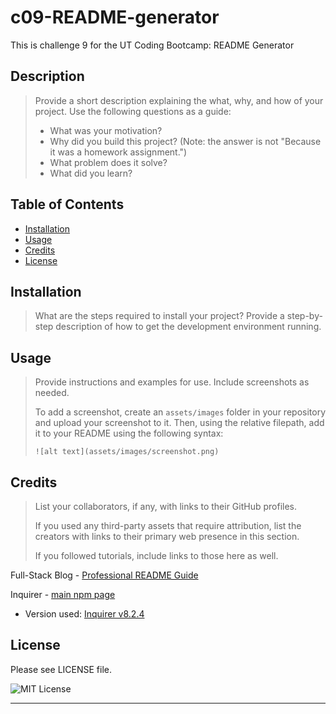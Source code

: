 # c09-README-generator
This is challenge 9 for the UT Coding Bootcamp: README Generator

## Description

> Provide a short description explaining the what, why, and how of your project. Use the following questions as a guide:  
>   
> - What was your motivation?  
> - Why did you build this project? (Note: the answer is not "Because it was a homework assignment.")  
> - What problem does it solve?  
> - What did you learn?  

## Table of Contents

- [Installation](#installation)
- [Usage](#usage)
- [Credits](#credits)
- [License](#license)

## Installation

> What are the steps required to install your project? Provide a step-by-step description of how to get the development environment running.

## Usage

> Provide instructions and examples for use. Include screenshots as needed.
>   
> To add a screenshot, create an `assets/images` folder in your repository and upload your screenshot to it. Then, using the relative filepath, add it to your README using the following syntax:  
>   
>   `![alt text](assets/images/screenshot.png)`


## Credits

> List your collaborators, if any, with links to their GitHub profiles.
> 
> If you used any third-party assets that require attribution, list the creators with links to their primary web presence in this section.
> 
> If you followed tutorials, include links to those here as well.

Full-Stack Blog - [Professional README Guide](https://coding-boot-camp.github.io/full-stack/github/professional-readme-guide)  

Inquirer - [main npm page](https://www.npmjs.com/package/inquirer)  
 - Version used: [Inquirer v8.2.4](https://www.npmjs.com/package/inquirer/v/8.2.4)  

## License

Please see LICENSE file.

![MIT License](https://img.shields.io/github/license/AustinBQ02/c03-password-generator)

---
